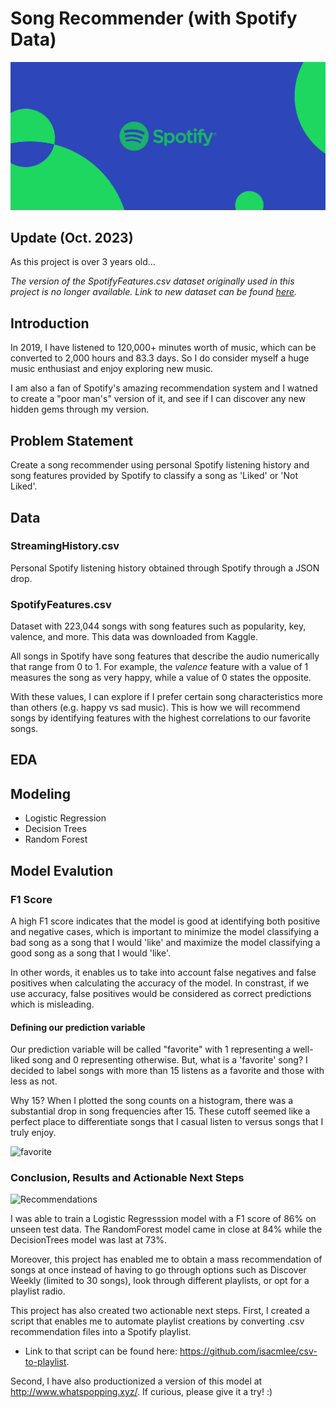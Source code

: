 # Song Recommender (with Spotify Data)
![Spotify Banner](img/spotify-banner.jpeg)

## Update (Oct. 2023)
As this project is over 3 years old... 


<i> The version of the SpotifyFeatures.csv dataset originally used in this project is no longer available. Link to new dataset can be found [here](https://www.kaggle.com/datasets/yamaerenay/spotify-dataset-19212020-600k-tracks?select=tracks.csv).</i>

## Introduction
In 2019, I have listened to 120,000+ minutes worth of music, which can be converted to 2,000 hours and 83.3 days. So I do consider myself a huge music enthusiast and enjoy exploring new music. 

I am also a fan of Spotify's amazing recommendation system and I watned to create a "poor man's" version of it, and see if I can discover any new hidden gems through my version. 

## Problem Statement 
Create a song recommender using personal Spotify listening history and song features provided by Spotify to classify a song as 'Liked' or 'Not Liked'.

## Data 
### StreamingHistory.csv
Personal Spotify listening history obtained through Spotify through a JSON drop. 
### SpotifyFeatures.csv
Dataset with 223,044 songs with song features such as popularity, key, valence, and more. This data was downloaded from Kaggle. 

All songs in Spotify have song features that describe the audio numerically that range from 0 to 1. For example, the <i>valence</i> feature with a value of 1 measures the song as very happy, while a value of 0 states the opposite. 

With these values, I can explore if I prefer certain song characteristics more than others (e.g. happy vs sad music). This is how we will recommend songs by identifying features with the highest correlations to our favorite songs. 

## EDA


## Modeling
* Logistic Regression
* Decision Trees 
* Random Forest

## Model Evalution 
### F1 Score
A high F1 score indicates that the model is good at identifying both positive and negative cases, which is important to minimize the model classifying a bad song as a song that I would 'like' and maximize the model classifying a good song as a song that I would 'like'.

In other words, it enables us to take into account false negatives and false positives when calculating the accuracy of the model. In constrast, if we use accuracy, false positives would be considered as correct predictions which is misleading. 

#### Defining our prediction variable
Our prediction variable will be called "favorite" with 1 representing a well-liked song and 0 representing otherwise.
But, what is a 'favorite' song? I decided to label songs with more than 15 listens as a favorite and those with less as not. 

Why 15? When I plotted the song counts on a histogram, there was a substantial drop in song frequencies after 15. These cutoff seemed like a perfect place to differentiate songs that I casual listen to versus songs that I truly enjoy. 

![favorite](data/favorite.png)

### Conclusion, Results and Actionable Next Steps
![Recommendations](data/recommendations.jpg)

I was able to train a Logistic Regresssion model with a F1 score of 86% on unseen test data. The RandomForest model came in close at 84% while the DecisionTrees model was last at 73%. 

Moreover, this project has enabled me to obtain a mass recommendation of songs at once instead of having to go through options such as Discover Weekly (limited to 30 songs), look through different playlists, or opt for a playlist radio.

This project has also created two actionable next steps. First, I created a script that enables me to automate playlist creations by converting .csv recommendation files into a Spotify playlist. 
* Link to that script can be found here: https://github.com/isacmlee/csv-to-playlist.

Second, I have also productionized a version of this model at http://www.whatspopping.xyz/. If curious, please give it a try! :)
